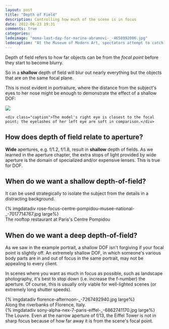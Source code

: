 ```yaml
---
layout: post
title: "Depth of Field"
description: Controlling how much of the scene is in focus
date: 2012-06-23 19:31
comments: true
categories: 
ledeimage: "moma-last-day-for-marina-abramovi-_-4658992006.jpg"
ledecaption: "At the Museum of Modern Art, spectators attempt to catch the last moments of artist Marina Abramovic's epic staring-at-strangers marathon."
---
```


Depth of field refers to how far objects can be from the *focal point* before they start to become blurry.

So in a **shallow** depth of field will blur out nearly everything but the objects that are on the same focal plane.

This is most evident in portraiture, where the distance from the subject's eyes to her nose might be enough to demonstrate the effect of a shallow DOF:

<div class="imgwrap wide">
	<img src="{{site.graphics_dir}}/inset-portrait-5728742113_dff272c1d8_o.jpg">	
	
	<div class="caption">The model's right eye is closest to the focal point; the eyelashes of her left eye are soft in comparison.</div>
</div>


## How does depth of field relate to aperture?
**Wide** apertures, e.g. f/1.2, f/1.8, result in **shallow** depth of fields. As we learned in the aperture chapter, the extra stops of light provided by wide aperture is the domain of specialized and/or expensive lenses. This is true for DOF.


## When do we want a shallow depth-of-field?
It can be used strategically to isolate the subject from the details in a distracting background.

<div class="wide imgwrap feature">{% imgdatadiv rose-focus-centre-pompidou-musee-national-_-7017714767.jpg large%}
<div class="caption">The rooftop restaurant at Paris's Centre Pompidou</div>	
</div>



## When do we want a deep depth-of-field?
As we saw in the example portrait, a shallow DOF isn't forgiving if your focal point is slightly off. An extremely shallow DOF, in which someone's various body parts are in and out of focus in the same portrait, may not be appealing to every client.

In scenes where you want as much in focus as possible, such as landscape photography, it's best to stop down (i.e. increase the f-number) the aperture. Of course, this is usually only viable for well-lighted scenes (or extremely long shutter speeds).



<div class="wide imgwrap feature">{% imgdatadiv florence-afternoon-_-7267492940.jpg large%}
<div class="caption">Along the riverbanks of Florence, Italy.</div>	
</div>


<div class="wide imgwrap feature">{% imgdatadiv sony-alpha-nex-7-paris-eiffel-_-6862741170.jpg large%}
<div class="caption">The Louvre. Even at the narrow aperture of f/13, the Eiffel Tower is not in sharp focus because of how far away it is from the scene's focal point.</div>	
</div>




